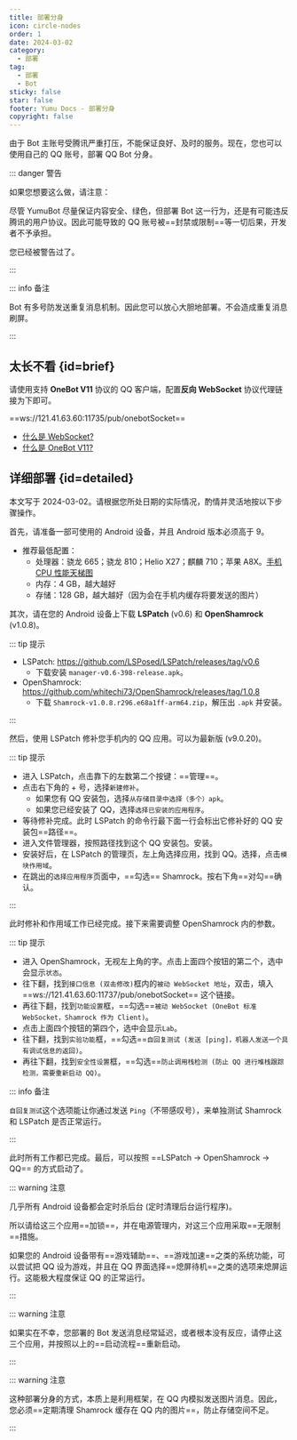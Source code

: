```yaml
---
title: 部署分身
icon: circle-nodes
order: 1
date: 2024-03-02
category:
  - 部署
tag:
  - 部署
  - Bot
sticky: false
star: false
footer: Yumu Docs - 部署分身
copyright: false
---
```


由于 Bot 主账号受腾讯严重打压，不能保证良好、及时的服务。现在，您也可以使用自己的 QQ 账号，部署 QQ Bot 分身。

::: danger 警告

如果您想要这么做，请注意：

尽管 YumuBot 尽量保证内容安全、绿色，但部署 Bot 这一行为，还是有可能违反腾讯的用户协议。因此可能导致的 QQ 账号被==封禁或限制==等一切后果，开发者不予承担。

您已经被警告过了。

:::

::: info 备注

Bot 有多号防发送重复消息机制。因此您可以放心大胆地部署。不会造成重复消息刷屏。

:::

## <HopeIcon icon="person-walking-arrow-right"/> 太长不看 {id=brief}

请使用支持 **OneBot V11** 协议的 QQ 客户端，配置**反向 WebSocket** 协议代理链接为下即可。

<HopeIcon icon="tower-cell"/> ==ws://121.41.63.60:11735/pub/onebotSocket==

- [什么是 WebSocket?](https://baike.baidu.com/item/WebSocket/1953845?fr=ge_ala)
- [什么是 OneBot V11?](https://www.bilibili.com/read/cv27795799/)

## <HopeIcon icon="people-pulling"/> 详细部署 {id=detailed}

本文写于 2024-03-02。请根据您所处日期的实际情况，酌情并灵活地按以下步骤操作。

首先，请准备一部可使用的 Android 设备，并且 Android 版本必须高于 9。

- 推荐最低配置：
  - 处理器：骁龙 665；骁龙 810；Helio X27；麒麟 710；苹果 A8X。[手机 CPU 性能天梯图](https://www.mydrivers.com/zhuanti/tianti/01/)
  - 内存：4 GB，越大越好
  - 存储：128 GB，越大越好（因为会在手机内缓存将要发送的图片）

其次，请在您的 Android 设备上下载 **LSPatch** (v0.6) 和 **OpenShamrock** (v1.0.8)。

::: tip 提示

- LSPatch: https://github.com/LSPosed/LSPatch/releases/tag/v0.6
  - 下载安装 `manager-v0.6-398-release.apk`。
- OpenShamrock: https://github.com/whitechi73/OpenShamrock/releases/tag/1.0.8
  - 下载 `Shamrock-v1.0.8.r296.e68a1ff-arm64.zip`，解压出 `.apk` 并安装。

:::

然后，使用 LSPatch 修补您手机内的 QQ 应用。可以为最新版 (v9.0.20)。

::: tip 提示

* 进入 LSPatch，点击靠下的左数第二个按键：==管理==。
* 点击右下角的 + 号，选择`新建修补`。
  * 如果您有 QQ 安装包，选择`从存储目录中选择（多个）apk`。
  * 如果您已经安装了 QQ，选择`选择已安装的应用程序`。
* 等待修补完成。此时 LSPatch 的命令行最下面一行会标出它修补好的 QQ 安装包==路径==。
* 进入文件管理器，按照路径找到这个 QQ 安装包。安装。
* 安装好后，在 LSPatch 的管理页，左上角选择应用，找到 QQ。选择，点击`模块作用域`。
* 在跳出的`选择应用程序`页面中，==勾选== Shamrock。按右下角==对勾==确认。

:::

此时修补和作用域工作已经完成。接下来需要调整 OpenShamrock 内的参数。

::: tip 提示

* 进入 OpenShamrock，无视左上角的字。点击上面四个按钮的第二个，选中会显示`状态`。
* 往下翻，找到`接口信息 (双击修改)`框内的`被动 WebSocket 地址`，双击，填入 ==ws://121.41.63.60:11737/pub/onebotSocket== 这个链接。
* 再往下翻，找到`功能设置`框，==勾选==`被动 WebSocket (OneBot 标准 WebSocket，Shamrock 作为 Client)`。
* 点击上面四个按钮的第四个，选中会显示`Lab`。
* 往下翻，找到`实验功能`框，==勾选==`自回复测试 (发送 [ping]，机器人发送一个具有调试信息的返回)`。
* 再往下翻，找到`安全性设置`框，==勾选==`防止调用栈检测 (防止 QQ 进行堆栈跟踪检测，需要重新启动 QQ)`。

::: info 备注

`自回复测试`这个选项能让你通过发送 `Ping`（不带感叹号），来单独测试 Shamrock 和 LSPatch 是否正常运行。

:::

此时所有工作都已完成。最后，可以按照 ==LSPatch -> OpenShamrock -> QQ== 的方式启动了。

::: warning 注意

几乎所有 Android 设备都会定时杀后台 (定时清理后台运行程序)。

所以请给这三个应用==加锁==，并在电源管理内，对这三个应用采取==无限制==措施。

如果您的 Android 设备带有==游戏辅助==、==游戏加速==之类的系统功能，可以尝试把 QQ 设为游戏，并且在 QQ 界面选择==熄屏待机==之类的选项来熄屏运行。这能极大程度保证 QQ 的正常运行。

:::

::: warning 注意

如果实在不幸，您部署的 Bot 发送消息经常延迟，或者根本没有反应，请停止这三个应用，并按照以上的==启动流程==重新启动。

:::

::: warning 注意

这种部署分身的方式，本质上是利用框架，在 QQ 内模拟发送图片消息。因此，您必须==定期清理 Shamrock 缓存在 QQ 内的图片==，防止存储空间不足。

:::